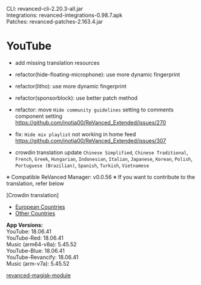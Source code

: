 CLI: revanced-cli-2.20.3-all.jar  
Integrations: revanced-integrations-0.98.7.apk  
Patches: revanced-patches-2.163.4.jar  

YouTube
==
- add missing translation resources
- refactor(hide-floating-microphone): use more dynamic fingerprint
- refactor(litho): use more dynamic fingerprint
- refactor(sponsorblock): use better patch method
- refactor: move `Hide community guidelines` setting to comments component setting https://github.com/inotia00/ReVanced_Extended/issues/270
- fix: `Hide mix playlist` not working in home feed https://github.com/inotia00/ReVanced_Extended/issues/307

- crowdin translation update
`Chinese Simplified`, `Chinese Traditional`, `French`, `Greek`, `Hungarian`, `Indonesian`, `Italian`, `Japanese`, `Korean`, `Polish`, `Portuguese (Brazilian)`, `Spanish`, `Turkish`, `Vietnamese`

※ Compatible ReVanced Manager: v0.0.56
※ If you want to contribute to the translation, refer below

[Crowdin translation]
- [European Countries](https://crowdin.com/project/revancedextendedeu)
- [Other Countries](https://crowdin.com/project/revancedextended)
  
**App Versions:**  
YouTube: 18.06.41  
YouTube-Red: 18.06.41  
Music (arm64-v8a): 5.45.52  
YouTube-Blue: 18.06.41  
YouTube-Revancify: 18.06.41  
Music (arm-v7a): 5.45.52  

[revanced-magisk-module](https://github.com/nikhilbadyal/revanced-magisk-module)  
